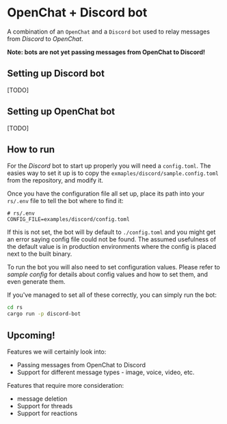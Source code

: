 # OpenChat + Discord bot

A combination of an `OpenChat` and a `Discord` `bot` used to relay messages from _Discord_ to _OpenChat_.

**Note: bots are not yet passing messages from OpenChat to Discord!**

## Setting up Discord bot

[TODO]

## Setting up OpenChat bot

[TODO]

## How to run

For the _Discord_ bot to start up properly you will need a `config.toml`. The easies way to set it up is to copy the `exmaples/discord/sample.config.toml` from the repository, and modify it.

Once you have the configuration file all set up, place its path into your `rs/.env` file to tell the bot where to find it:
```
# rs/.env
CONFIG_FILE=examples/discord/config.toml
```

If this is not set, the bot will by default to `./config.toml` and you might get an error saying config file could not be found. The assumed usefulness of the default value is in production environments where the config is placed next to the built binary.

To run the bot you will also need to set configuration values. Please refer to _sample config_ for details about config values and how to set them, and even generate them.

If you've managed to set all of these correctly, you can simply run the bot:
```bash
cd rs
cargo run -p discord-bot
```

## Upcoming!

Features we will certainly look into:
- Passing messages from OpenChat to Discord
- Support for different message types - image, voice, video, etc.

Features that require more consideration:
- message deletion
- Support for threads
- Support for reactions

